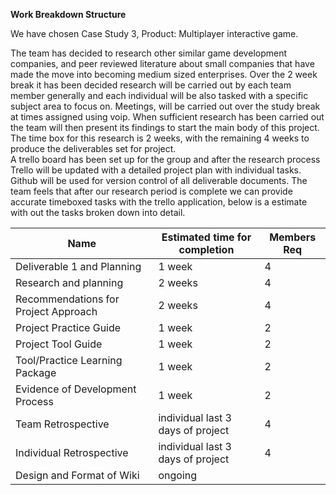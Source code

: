**Work Breakdown Structure**

We have chosen Case Study 3, Product: Multiplayer interactive game. 

The team has decided to research other similar game development companies, and peer reviewed literature about small companies that have made the move into becoming medium sized enterprises. Over the 2 week break it has been decided research will be carried out by each team member generally and each individual will be also tasked with a specific subject area to  focus on.
Meetings, will be carried out over the study break at times assigned using voip.
When sufficient research has been carried out the team will then present its findings to start the main body of this project. The time box for this research is 2 weeks, with the remaining 4 weeks to produce the deliverables set for project.  
A trello board has been set up for the group and after the research process Trello will be updated with a detailed project plan with individual tasks.
Github will be used for version control of all deliverable documents. 
The team feels that after our research period is complete we can provide accurate timeboxed tasks with the trello application, below is a estimate with out the tasks broken down into detail.



Name | Estimated time for completion | Members Req
-|-|-
Deliverable 1 and Planning | 1 week | 4
Research and planning | 2 weeks | 4
Recommendations for Project Approach | 2 weeks | 4
Project Practice Guide | 1 week | 2
Project Tool Guide | 1 week | 2
Tool/Practice Learning Package | 1 week | 2
Evidence of Development Process | 1 week | 2
Team Retrospective | individual last 3 days of project | 4
Individual Retrospective | individual last 3 days of project | 4
Design and Format of Wiki | ongoing 

